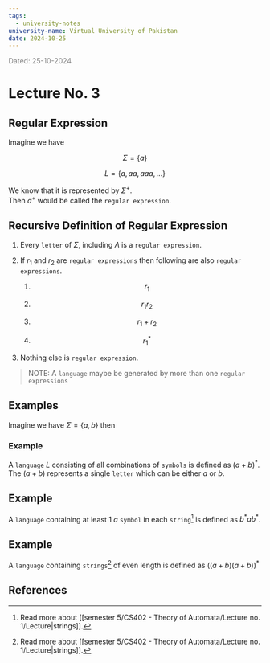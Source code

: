 ```yaml
---
tags:
  - university-notes
university-name: Virtual University of Pakistan
date: 2024-10-25
---
```


<span style="color: gray;">Dated: 25-10-2024</span>

# Lecture No. 3

## Regular Expression

Imagine we have  

$$\Sigma = \{a\}$$

$$L = \{a, aa, aaa, \ldots\}$$

We know that it is represented by $\Sigma^+$.  
Then $a^+$ would be called the `regular expression`.

## Recursive Definition of Regular Expression

1. Every `letter` of $\Sigma$, including $\Lambda$ is a `regular expression`.
2. If $r_1$ and $r_2$ are `regular expressions` then following are also `regular expressions`.

	1. $$r_1$$

	2. $$r_1 r_2$$

	3. $$r_1 + r_2$$

	4. $$r_1^*$$

3. Nothing else is `regular expression`.

> NOTE: A `language` maybe be generated by more than one `regular expressions`

## Examples

Imagine we have $\Sigma = \{a, b\}$ then

### Example

A `language` $L$ consisting of all combinations of `symbols` is defined as $(a + b)^*$.  
The $(a + b)$ represents a single `letter` which can be either $a$ or $b$.

## Example

A `language` containing at least 1 $a$ `symbol` in each `string`[^1] is defined as $b^*ab^*$.

## Example

A `language` containing `strings`[^1] of even length is defined as $((a + b) (a + b))^*$

## References

[^1]: Read more about [[semester 5/CS402 - Theory of Automata/Lecture no. 1/Lecture|strings]].